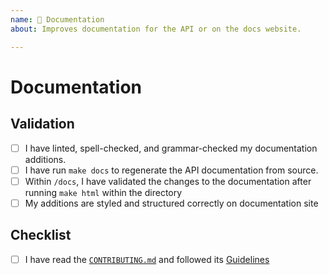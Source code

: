 ```yaml
---
name: 📄 Documentation
about: Improves documentation for the API or on the docs website.

---
```


# Documentation

<!--- Describe your documentation additions/improvements in detail here. -->

## Validation

<!--- Describe how you have validated your documentation additions:

1. Run `make docs` from the project root to regenerate the API documentation
   from source.

2. Inside the `/docs` subdirectory, run `make html` to generate the
   documentation site, and validate that your documentation is formatted
   and styled correctly.

-->

- [ ] I have linted, spell-checked, and grammar-checked my documentation additions.
- [ ] I have run `make docs` to regenerate the API documentation from source.
- [ ] Within `/docs`, I have validated the changes to the documentation after running `make html` within the directory
- [ ] My additions are styled and structured correctly on documentation site

## Checklist

<!--- If you have any questions, please reach out! We are here to help. -->

- [ ] I have read the [`CONTRIBUTING.md`](https://github.com/BinItAI/BetterLoader/blob/master/CONTRIBUTING.md) and followed its [Guidelines](https://github.com/BinItAI/BetterLoader/blob/master/CONTRIBUTING.md#guidelines)
